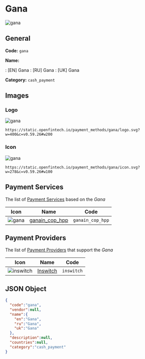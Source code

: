 
# Gana 
![gana](https://static.openfintech.io/payment_methods/gana/logo.svg?w=400&c=v0.59.26#w200)  

## General 
**Code:** `gana` 
 
**Name:** 
 
:	[EN] Gana 
:	[RU] Gana 
:	[UK] Gana 
 
**Category:** `cash_payment` 
 

## Images 

### Logo 
![gana](https://static.openfintech.io/payment_methods/gana/logo.svg?w=400&c=v0.59.26#w200)  

```
https://static.openfintech.io/payment_methods/gana/logo.svg?w=400&c=v0.59.26#w200
```  

### Icon 
![gana](https://static.openfintech.io/payment_methods/gana/icon.svg?w=278&c=v0.59.26#w100)  

```
https://static.openfintech.io/payment_methods/gana/icon.svg?w=278&c=v0.59.26#w100
```  

## Payment Services 
 
The list of [Payment Services](/payment-services/) based on the _Gana_ 

|Icon|Name|Code| 
|:---:|:---:|:---:| 
|![gana](https://static.openfintech.io/payment_methods/gana/icon.svg?w=278&c=v0.59.26#w100) |[ganain_cop_hpp](/payment-services/ganain_cop_hpp/)|`ganain_cop_hpp`| 
 

## Payment Providers 
 
The list of [Payment Providers](/payment-providers/) that support the _Gana_ 

|Icon|Name|Code| 
|:---:|:---:|:---:| 
|![inswitch](https://static.openfintech.io/payment_providers/inswitch/icon.png?w=278&c=v0.59.26#w100) |[Inswitch](/payment-providers/inswitch/)|`inswitch`| 
 

## JSON Object 

```json
{
  "code":"gana",
  "vendor":null,
  "name":{
    "en":"Gana",
    "ru":"Gana",
    "uk":"Gana"
  },
  "description":null,
  "countries":null,
  "category":"cash_payment"
}
```  
